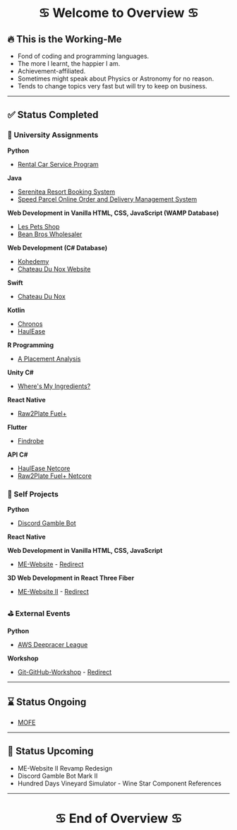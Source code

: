 <h1 align="center">
    <b>♋️ Welcome to Overview ♋️</b>
</h1>

## 🔥 This is the Working-Me
- Fond of coding and programming languages.
- The more I learnt, the happier I am.
- Achievement-affiliated.
- Sometimes might speak about Physics or Astronomy for no reason.
- Tends to change topics very fast but will try to keep on business.

<hr/>

## ✅ Status Completed
### 📓 University Assignments
**Python**
- [Rental Car Service Program](https://github.com/NightfuryEquinn/Rental-Car-Service-Program)

**Java**
- [Serenitea Resort Booking System](https://github.com/NightfuryEquinn/Serenitea-Resort-Booking-System)
- [Speed Parcel Online Order and Delivery Management System](https://github.com/NightfuryEquinn/Speed-Parcel-OODMS)

**Web Development in Vanilla HTML, CSS, JavaScript (WAMP Database)**
- [Les Pets Shop](https://github.com/NightfuryEquinn/Online-Pet-Shop-Assignment)
- [Bean Bros Wholesaler](https://github.com/NightfuryEquinn/Bean-Bros-Wholesaler)

**Web Development (C# Database)**
- [Kohedemy](https://github.com/NightfuryEquinn/Kohedemy)
- [Chateau Du Nox Website](https://github.com/NightfuryEquinn/Chateau-Du-Nox-Web)

**Swift**
- [Chateau Du Nox](https://github.com/NightfuryEquinn/Chateau-Du-Nox)

**Kotlin**
- [Chronos](https://github.com/NightfuryEquinn/Chronos)
- [HaulEase](https://github.com/NightfuryEquinn/HaulEase)

**R Programming**
- [A Placement Analysis](https://github.com/NightfuryEquinn/A-Placement-Analysis)

**Unity C#**
- [Where's My Ingredients?](https://github.com/NightfuryEquinn/WhereAreMyIngredients)

**React Native**
- [Raw2Plate Fuel+](https://github.com/NightfuryEquinn/Raw2Plate-Fuel-Plus)

**Flutter**
- [Findrobe](https://github.com/NightfuryEquinn/Findrobe)

**API C#**
- [HaulEase Netcore](https://github.com/NightfuryEquinn/HaulEase-Netcore)
- [Raw2Plate Fuel+ Netcore](https://github.com/NightfuryEquinn/Raw2Plate-Fuel-Plus-Netcore)

### 🍵 Self Projects
**Python**
- [Discord Gamble Bot](https://github.com/NightfuryEquinn/Discord-Gamble-Bot)

**React Native**

**Web Development in Vanilla HTML, CSS, JavaScript**
- [ME-Website](https://github.com/NightfuryEquinn/ME-Website) - [Redirect](https://nightfuryequinn.github.io/ME-Website/)

**3D Web Development in React Three Fiber**
- [ME-Website II](https://github.com/NightfuryEquinn/ME-Website-II) - [Redirect](https://me-website-ii.vercel.app/)

### ⛳️ External Events
**Python**
- [AWS Deepracer League](https://github.com/NightfuryEquinn/AWS-Deepracer)

**Workshop**
- [Git-GitHub-Workshop](https://github.com/NightfuryEquinn/Git-GitHub-Workshop) - [Redirect](https://nightfuryequinn.github.io/Git-GitHub-Workshop/)

<hr />

## ⌛️ Status Ongoing

- [MOFE](https://github.com/NightfuryEquinn/MOFE)

<hr />

## 📆 Status Upcoming
- ME-Website II Revamp Redesign
- Discord Gamble Bot Mark II
- Hundred Days Vineyard Simulator - Wine Star Component References

<hr/>

<h1 align="center">
    <b>♋️ End of Overview ♋️</b>
</h1>
